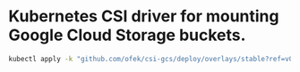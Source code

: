 # Kubernetes CSI driver for mounting Google Cloud Storage buckets.

```sh
kubectl apply -k "github.com/ofek/csi-gcs/deploy/overlays/stable?ref=v0.9.0"
```